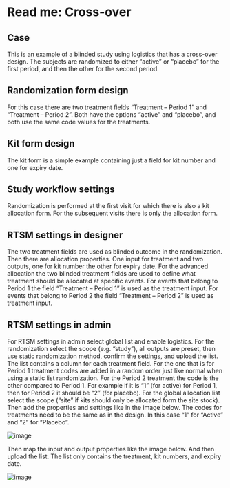 # Read me: Cross-over

## Case
This is an example of a blinded study using logistics that has a cross-over design. The subjects are randomized to either “active” or “placebo” for the first period, and then the other for the second period. 

## Randomization form design
For this case there are two treatment fields “Treatment – Period 1” and “Treatment – Period 2”. Both have the options “active” and “placebo”, and both use the same code values for the treatments.

## Kit form design
The kit form is a simple example containing just a field for kit number and one for expiry date.

## Study workflow settings
Randomization is performed at the first visit for which there is also a kit allocation form. For the subsequent visits there is only the allocation form.

## RTSM settings in designer
The two treatment fields are used as blinded outcome in the randomization. Then there are allocation properties. One input for treatment and two outputs, one for kit number the other for expiry date. For the advanced allocation the two blinded treatment fields are used to define what treatment should be allocated at specific events. For events that belong to Period 1 the field “Treatment – Period 1” is used as the treatment input. For events that belong to Period 2 the field “Treatment – Period 2” is used as treatment input.

## RTSM settings in admin
For RTSM settings in admin select global list and enable logistics.
For the randomization select the scope (e.g. “study”), all outputs are preset, then use static randomization method, confirm the settings, and upload the list. The list contains a column for each treatment field. For the one that is for Period 1 treatment codes are added in a random order just like normal when using a static list randomization. For the Period 2 treatment the code is the other compared to Period 1. For example if it is “1” (for active) for Period 1, then for Period 2 it should be “2” (for placebo).
For the global allocation list select the scope (“site” if kits should only be allocated form the site stock). Then add the properties and settings like in the image below. The codes for treatments need to be the same as in the design. In this case “1” for “Active” and “2” for “Placebo”.

![image](https://github.com/user-attachments/assets/1bb1621f-bdac-45e2-98e3-7ec98017e124)

Then map the input and output properties like the image below. And then upload the list. The list only contains the treatment, kit numbers, and expiry date. 

![image](https://github.com/user-attachments/assets/2da6d05b-1728-4ed9-b57a-18867f831093)

